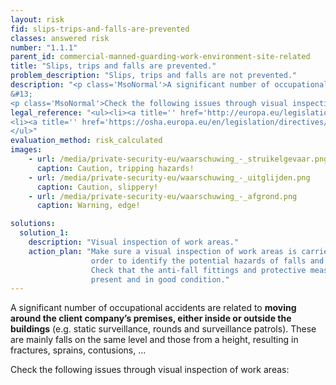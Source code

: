 ```yaml
---
layout: risk
fid: slips-trips-and-falls-are-prevented
classes: answered risk
number: "1.1.1"
parent_id: commercial-manned-guarding-work-environment-site-related
title: "Slips, trips and falls are prevented."
problem_description: "Slips, trips and falls are not prevented."
description: "<p class='MsoNormal'>A significant number of occupational accidents are related to <strong>moving around the client company’s premises, either inside or outside the buildings</strong> (e.g. static surveillance, rounds and surveillance patrols). These are mainly falls on the same level and those from a height, resulting in fractures, sprains, contusions, ... </p>&#13;
&#13;
<p class='MsoNormal'>Check the following issues through visual inspection of work areas:</p>&#13;"
legal_reference: "<ul><li><a title='' href='http://europa.eu/legislation_summaries/employment_and_social_policy/health_hygiene_safety_at_work/c11113_en.htm' rel='nofollow' target='_blank'>89/391/CEE Implementing measures to improve the health and safety of workers (framework directive).</a></li>&#13;
<li><a title='' href='https://osha.europa.eu/en/legislation/directives/workplaces-equipment-signs-personal-protective-equipment/osh-directives/2' rel='nofollow' target='_blank'>89/654/EEC Directive on the minimum safety and health requirements for the workplace</a>.</li>&#13;
</ul>"
evaluation_method: risk_calculated
images:
    - url: /media/private-security-eu/waarschuwing_-_struikelgevaar.png
      caption: Caution, tripping hazards!
    - url: /media/private-security-eu/waarschuwing_-_uitglijden.png
      caption: Caution, slippery!
    - url: /media/private-security-eu/waarschuwing_-_afgrond.png
      caption: Warning, edge!

solutions:
  solution_1:
    description: "Visual inspection of work areas."
    action_plan: "Make sure a visual inspection of work areas is carried out in
                  order to identify the potential hazards of falls and slips.
                  Check that the anti-fall fittings and protective measures are
                  present and in good condition."
---
```

A significant number of occupational accidents are related to **moving around
the client company’s premises, either inside or outside the buildings** (e.g.
static surveillance, rounds and surveillance patrols). These are mainly falls
on the same level and those from a height, resulting in fractures, sprains,
contusions, ...

Check the following issues through visual inspection of work areas:


